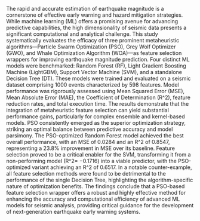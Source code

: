 The rapid and accurate estimation of earthquake magnitude is a cornerstone of effective early warning and hazard mitigation strategies. While machine learning (ML) offers a promising avenue for advancing predictive capabilities, the high dimensionality of seismic data presents a significant computational and analytical challenge. This study systematically evaluates the efficacy of three prominent metaheuristic algorithms—Particle Swarm Optimization (PSO), Grey Wolf Optimizer (GWO), and Whale Optimization Algorithm (WOA)—as feature selection wrappers for improving earthquake magnitude prediction. Four distinct ML models were benchmarked: Random Forest (RF), Light Gradient Boosting Machine (LightGBM), Support Vector Machine (SVM), and a standalone Decision Tree (DT). These models were trained and evaluated on a seismic dataset comprising 1000 events characterized by 598 features. Model performance was rigorously assessed using Mean Squared Error (MSE), Mean Absolute Error (MAE), the Coefficient of Determination (R^2), feature reduction rates, and total execution time. The results demonstrate that the integration of metaheuristic feature selection can yield substantial performance gains, particularly for complex ensemble and kernel-based models. PSO consistently emerged as the superior optimization strategy, striking an optimal balance between predictive accuracy and model parsimony. The PSO-optimized Random Forest model achieved the best overall performance, with an MSE of 0.0284 and an R^2 of 0.8547, representing a 23.8% improvement in MSE over its baseline. Feature selection proved to be a critical enabler for the SVM, transforming it from a non-performing model (R^2= −0.1716) into a viable predictor, with the PSO-optimized variant achieving an R^2 of 0.6517. In a notable counter-example, all feature selection methods were found to be detrimental to the performance of the single Decision Tree, highlighting the algorithm-specific nature of optimization benefits. The findings conclude that a PSO-based feature selection wrapper offers a robust and highly effective method for enhancing the accuracy and computational efficiency of advanced ML models for seismic analysis, providing critical guidance for the development of next-generation earthquake early warning systems.


